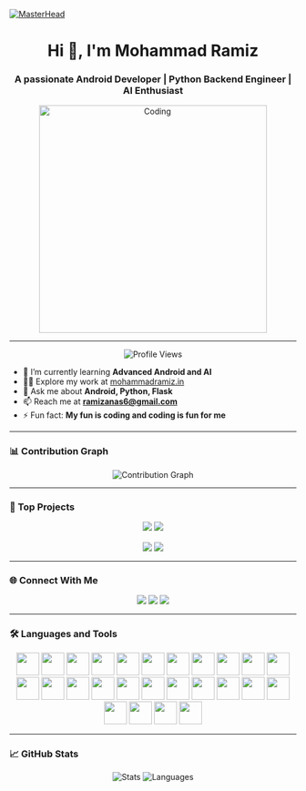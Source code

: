 [![MasterHead](https://miro.medium.com/v2/resize:fit:1200/0*4kFdX7RumWyEe_V9)](https://www.mohammadramiz.in)

<h1 align="center">Hi 👋, I'm Mohammad Ramiz</h1>
<h3 align="center">A passionate Android Developer | Python Backend Engineer | AI Enthusiast</h3>

<div align="center">
  <img src="https://camo.githubusercontent.com/2366b34bb903c09617990fb5fff4622f3e941349e846ddb7e73df872a9d21233/68747470733a2f2f63646e2e6472696262626c652e636f6d2f75736572732f3733303730332f73637265656e73686f74732f363538313234332f6176656e746f2e676966" alt="Coding" width="400"/>
</div>

---

<p align="center">
  <img src="https://komarev.com/ghpvc/?username=kobraop&label=Profile%20views&color=0e75b6&style=flat" alt="Profile Views" />
</p>

- 🌱 I’m currently learning **Advanced Android and AI**
- 👨‍💻 Explore my work at [mohammadramiz.in](https://www.mohammadramiz.in)
- 💬 Ask me about **Android, Python, Flask**
- 📫 Reach me at **ramizanas6@gmail.com**
- ⚡ Fun fact: **My fun is coding and coding is fun for me**

---

### 📊 Contribution Graph

<div align="center">
  <img src="https://github-readme-activity-graph.vercel.app/graph?username=kobraop&theme=tokyo-night&hide_border=true" alt="Contribution Graph"/>
</div>

---

### 🚀 Top Projects

<div align="center">
  <img src="https://github-readme-stats.vercel.app/api/pin/?username=KobraOp&repo=Backup_Engine&theme=tokyonight" />
  <img src="https://github-readme-stats.vercel.app/api/pin/?username=KobraOp&repo=portfolio&theme=tokyonight" />
  <br><br>
  <img src="https://github-readme-stats.vercel.app/api/pin/?username=KobraOp&repo=Mr.-Manager&theme=tokyonight" />
  <img src="https://github-readme-stats.vercel.app/api/pin/?username=KobraOp&repo=BubbleShare&theme=tokyonight" />
</div>

---

### 🌐 Connect With Me

<p align="center">
  <a href="https://twitter.com/mohammad__ramiz"><img src="https://img.shields.io/badge/Twitter-1DA1F2?style=for-the-badge&logo=twitter&logoColor=white"/></a>
  <a href="https://linkedin.com/in/mohammad-ramiz-886468217"><img src="https://img.shields.io/badge/LinkedIn-0077B5?style=for-the-badge&logo=linkedin&logoColor=white"/></a>
  <a href="https://kaggle.com/kobraop"><img src="https://img.shields.io/badge/Kaggle-20BEFF?style=for-the-badge&logo=kaggle&logoColor=white"/></a>
</p>

---

### 🛠️ Languages and Tools

<p align="center">
  <img src="https://cdn.jsdelivr.net/gh/devicons/devicon/icons/android/android-original-wordmark.svg" width="40" />
  <img src="https://cdn.jsdelivr.net/gh/devicons/devicon/icons/arduino/arduino-original.svg" width="40" />
  <img src="https://cdn.jsdelivr.net/gh/devicons/devicon/icons/blender/blender-original.svg" width="40" />
  <img src="https://cdn.jsdelivr.net/gh/devicons/devicon/icons/c/c-original.svg" width="40" />
  <img src="https://cdn.jsdelivr.net/gh/devicons/devicon/icons/cplusplus/cplusplus-original.svg" width="40" />
  <img src="https://cdn.jsdelivr.net/gh/devicons/devicon/icons/dart/dart-original.svg" width="40" />
  <img src="https://cdn.jsdelivr.net/gh/devicons/devicon/icons/docker/docker-original.svg" width="40" />
  <img src="https://cdn.jsdelivr.net/gh/devicons/devicon/icons/express/express-original.svg" width="40" />
  <img src="https://cdn.jsdelivr.net/gh/devicons/devicon/icons/figma/figma-original.svg" width="40" />
  <img src="https://cdn.jsdelivr.net/gh/devicons/devicon/icons/firebase/firebase-plain.svg" width="40" />
  <img src="https://cdn.jsdelivr.net/gh/devicons/devicon/icons/flask/flask-original.svg" width="40" />
  <img src="https://cdn.jsdelivr.net/gh/devicons/devicon/icons/googlecloud/googlecloud-original.svg" width="40" />
  <img src="https://cdn.jsdelivr.net/gh/devicons/devicon/icons/git/git-original.svg" width="40" />
  <img src="https://cdn.jsdelivr.net/gh/devicons/devicon/icons/java/java-original.svg" width="40" />
  <img src="https://cdn.jsdelivr.net/gh/devicons/devicon/icons/kotlin/kotlin-original.svg" width="40" />
  <img src="https://cdn.jsdelivr.net/gh/devicons/devicon/icons/mongodb/mongodb-original.svg" width="40" />
  <img src="https://cdn.jsdelivr.net/gh/devicons/devicon/icons/mysql/mysql-original.svg" width="40" />
  <img src="https://cdn.jsdelivr.net/gh/devicons/devicon/icons/nodejs/nodejs-original.svg" width="40" />
  <img src="https://cdn.jsdelivr.net/gh/devicons/devicon/icons/opencv/opencv-original.svg" width="40" />
  <img src="https://cdn.jsdelivr.net/gh/devicons/devicon/icons/python/python-original.svg" width="40" />
  <img src="https://cdn.jsdelivr.net/gh/devicons/devicon/icons/pytorch/pytorch-original.svg" width="40" />
  <img src="https://cdn.jsdelivr.net/gh/devicons/devicon/icons/scikit-learn/scikit-learn-original.svg" width="40" />
  <img src="https://cdn.jsdelivr.net/gh/devicons/devicon/icons/tensorflow/tensorflow-original.svg" width="40" />
  <img src="https://cdn.jsdelivr.net/gh/devicons/devicon/icons/unity/unity-original.svg" width="40" />
  <img src="https://cdn.jsdelivr.net/gh/devicons/devicon/icons/spring/spring-original.svg" width="40" />
  <img src="https://cdn.jsdelivr.net/gh/devicons/devicon/icons/sqlite/sqlite-original.svg" width="40" />
</p>

---

### 📈 GitHub Stats

<div align="center">
  <img src="https://github-readme-stats.vercel.app/api?username=kobraop&show_icons=true&theme=tokyonight" alt="Stats" />
  <img src="https://github-readme-stats.vercel.app/api/top-langs/?username=kobraop&layout=compact&theme=tokyonight" alt="Languages" />
</div>
